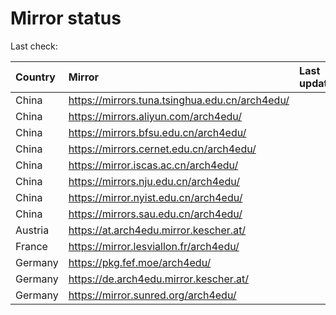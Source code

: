 <script src="./time.js"></script>
# Mirror status
Last check: <script type="text/javascript">localize(1707452422.7493083);</script>

|Country|Mirror|Last update|
|:------|:-----|:----------|
|China|https://mirrors.tuna.tsinghua.edu.cn/arch4edu/|<script type="text/javascript">localize(1707417079);</script>|
|China|https://mirrors.aliyun.com/arch4edu/|<script type="text/javascript">localize(1707417079);</script>|
|China|https://mirrors.bfsu.edu.cn/arch4edu/|<script type="text/javascript">localize(1707417079);</script>|
|China|https://mirrors.cernet.edu.cn/arch4edu/|<script type="text/javascript">localize(1707417079);</script>|
|China|https://mirror.iscas.ac.cn/arch4edu/|<script type="text/javascript">localize(1707417079);</script>|
|China|https://mirrors.nju.edu.cn/arch4edu/|<script type="text/javascript">localize(1707417079);</script>|
|China|https://mirror.nyist.edu.cn/arch4edu/|<script type="text/javascript">localize(1707417079);</script>|
|China|https://mirrors.sau.edu.cn/arch4edu/|<script type="text/javascript">localize(1707417079);</script>|
|Austria|https://at.arch4edu.mirror.kescher.at/|<script type="text/javascript">localize(1707417079);</script>|
|France|https://mirror.lesviallon.fr/arch4edu/|<script type="text/javascript">localize(1707417079);</script>|
|Germany|https://pkg.fef.moe/arch4edu/|<script type="text/javascript">localize(1707417079);</script>|
|Germany|https://de.arch4edu.mirror.kescher.at/|<script type="text/javascript">localize(1707417079);</script>|
|Germany|https://mirror.sunred.org/arch4edu/|<script type="text/javascript">localize(1707417079);</script>|

<script src="./tablefilter/tablefilter.js"></script>
<script src="./table.js"></script>
